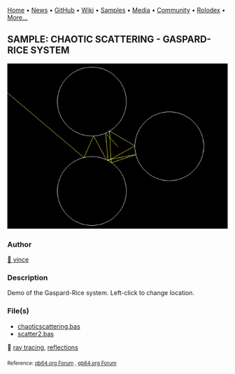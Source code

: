 [Home](https://qb64.com) • [News](../../news.md) • [GitHub](../../github.md) • [Wiki](../../wiki.md) • [Samples](../../samples.md) • [Media](../../media.md) • [Community](../../community.md) • [Rolodex](../../rolodex.md) • [More...](../../more.md)

## SAMPLE: CHAOTIC SCATTERING - GASPARD-RICE SYSTEM

![chaoticscattering.png](img/chaoticscattering.png)

### Author

[🐝 vince](../vince.md) 

### Description

Demo of the Gaspard-Rice system. Left-click to change location.

### File(s)

* [chaoticscattering.bas](src/chaoticscattering.bas)
* [scatter2.bas](src/scatter2.bas)

🔗 [ray tracing](../ray-tracing.md), [reflections](../reflections.md)


<sub>Reference: [qb64.org Forum](https://qb64forum.alephc.xyz/index.php?topic=2300.0) , [qb64.org Forum](https://en.wikipedia.org/wiki/Chaotic_scattering) </sub>
